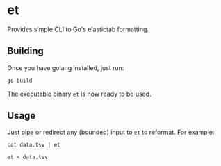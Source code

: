 # et

Provides simple CLI to Go's elastictab formatting.

## Building

Once you have golang installed, just run:

```sh
go build
```

The executable binary `et` is now ready to be used.

## Usage

Just pipe or redirect any (bounded) input to `et` to reformat. For example:

```
cat data.tsv | et
```

```
et < data.tsv
```
